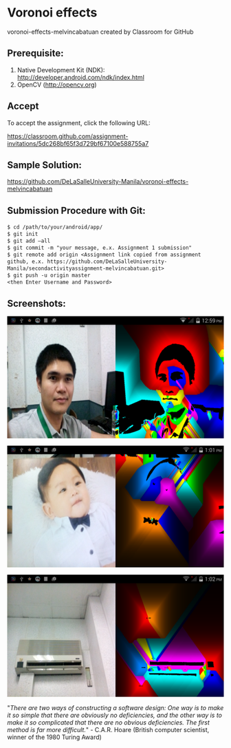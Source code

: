 # Voronoi effects

voronoi-effects-melvincabatuan created by Classroom for GitHub

## Prerequisite:

1. Native Development Kit (NDK): http://developer.android.com/ndk/index.html 
2. OpenCV (http://opencv.org)

## Accept

To accept the assignment, click the following URL:

https://classroom.github.com/assignment-invitations/5dc268bf65f3d729bf67100e588755a7

## Sample Solution:

https://github.com/DeLaSalleUniversity-Manila/voronoi-effects-melvincabatuan

## Submission Procedure with Git: 

```shell
$ cd /path/to/your/android/app/
$ git init
$ git add –all
$ git commit -m "your message, e.x. Assignment 1 submission"
$ git remote add origin <Assignment link copied from assignment github, e.x. https://github.com/DeLaSalleUniversity-Manila/secondactivityassignment-melvincabatuan.git>
$ git push -u origin master
<then Enter Username and Password>
```


## Screenshots:

![alt tag](https://github.com/DeLaSalleUniversity-Manila/voronoi-effects-melvincabatuan/blob/master/device-2015-11-10-125605.png)

![alt tag](https://github.com/DeLaSalleUniversity-Manila/voronoi-effects-melvincabatuan/blob/master/device-2015-11-10-125758.png)

![alt tag](https://github.com/DeLaSalleUniversity-Manila/voronoi-effects-melvincabatuan/blob/master/device-2015-11-10-125916.png)


"*There are two ways of constructing a software design: One way is to make it so simple that there are obviously no deficiencies, and the other way is to make it so complicated that there are no obvious deficiencies. The first method is far more difficult.*" - C.A.R. Hoare (British computer scientist, winner of the 1980 Turing Award)
